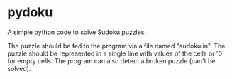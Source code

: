 pydoku
======

A simple python code to solve Sudoku puzzles.

The puzzle should be fed to the program via a file named "sudoku.in". The puzzle should be represented in a single line with values of the cells or '0' for empty cells. The program can also detect a broken puzzle (can't be solved).

